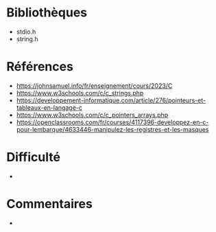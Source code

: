 # Bibliothèques
* stdio.h
* string.h

# Références
* https://johnsamuel.info/fr/enseignement/cours/2023/C
* https://www.w3schools.com/c/c_strings.php
* https://developpement-informatique.com/article/276/pointeurs-et-tableaux-en-langage-c
* https://www.w3schools.com/c/c_pointers_arrays.php
* https://openclassrooms.com/fr/courses/4117396-developpez-en-c-pour-lembarque/4633446-manipulez-les-registres-et-les-masques


# Difficulté
*

# Commentaires
*

